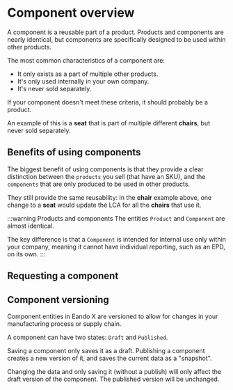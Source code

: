 # Component overview

A component is a reusable part of a product. Products and components are nearly identical, but components are specifically designed to be used within other products.

The most common characteristics of a component are:

- It only exists as a part of multiple other products.
- It's only used internally in your own company.
- It's never sold separately.

If your component doesn't meet these criteria, it should probably be a product.

An example of this is a **seat** that is part of multiple different **chairs**, but never sold separately.

## Benefits of using components

The biggest benefit of using components is that they provide a clear distinction between the `products` you sell (that have an SKU), and the `components` that are only produced to be used in other products.

They still provide the same reusability: In the **chair** example above, one change to a **seat** would update the LCA for all the **chairs** that use it.

:::warning Products and components
The entities `Product` and `Component` are almost identical.

The key difference is that a `Component` is intended for internal use only within your company, meaning it cannot have individual reporting, such as an EPD, on its own.
:::

## Requesting a component

<!--@include: ../__partials/product-request.md -->

## Component versioning

Component entities in Eando X are versioned to allow for changes in your manufacturing process or supply chain.

A component can have two states: `Draft` and `Published`.

Saving a component only saves it as a draft. Publishing a component creates a new version of it, and saves the current data as a "snapshot".

Changing the data and only saving it (without a publish) will only affect the draft version of the component. The published version will be unchanged.
